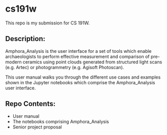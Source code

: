 # cs191w

This repo is my submission for CS 191W.

## Description:

Amphora_Analysis is the user interface for a set of tools which enable archaeologists to perform effective measurement and comparison of pre-modern ceramics using point clouds generated from structured light scans (e.g. Artec) or photogrammetry (e.g. Agisoft Photoscan).

This user manual walks you through the different use cases and examples shown in the Jupyter notebooks which comprise the Amphora_Analysis user interface. 

## Repo Contents:
- User manual
- The notebooks comprising Amphora_Analysis
- Senior project proposal
